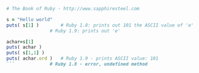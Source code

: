 ```ruby
# The Book of Ruby - http://www.sapphiresteel.com

s = "Hello world"
puts( s[1] ) 		# Ruby 1.8: prints out 101 the ASCII value of 'e'
				# Ruby 1.9: prints out 'e'

achar=s[1]
puts( achar )
puts( s[1,1] )
puts( achar.ord )	# Ruby 1.9 - prints ASCII value: 101 
```				# Ruby 1.8 - error, undefined method